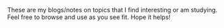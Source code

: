 These are my blogs/notes on topics that I find interesting or am studying.
Feel free to browse and use as you see fit.
Hope it helps!

